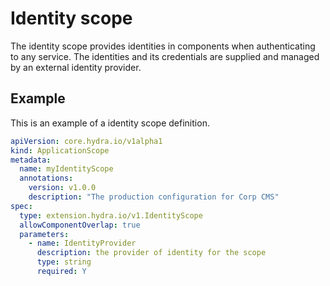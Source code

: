 # Identity scope

The identity scope provides identities in components when authenticating to any service. The identities and its credentials are supplied and managed by an external identity provider.

## Example

This is an example of a identity scope definition.

```yaml
apiVersion: core.hydra.io/v1alpha1
kind: ApplicationScope
metadata:
  name: myIdentityScope
  annotations:
    version: v1.0.0
    description: "The production configuration for Corp CMS"
spec:
  type: extension.hydra.io/v1.IdentityScope
  allowComponentOverlap: true
  parameters:
    - name: IdentityProvider
      description: the provider of identity for the scope
      type: string
      required: Y
```
